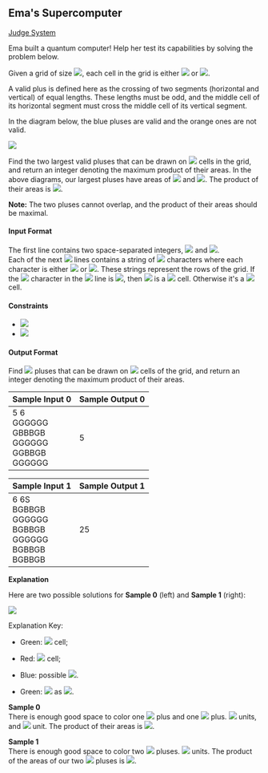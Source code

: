 ## Ema's Supercomputer

[Judge System](https://www.hackerrank.com/challenges/two-pluses/problem)

Ema built a quantum computer! Help her test its capabilities by solving the problem below.

Given a grid of size <img src="https://latex.codecogs.com/svg.latex?\Large&space;n\times{m}">, each cell in the grid is either <img src="https://latex.codecogs.com/svg.latex?\Large&space;good"> or <img src="https://latex.codecogs.com/svg.latex?\Large&space;bad">.

A valid plus is defined here as the crossing of two segments (horizontal and vertical) of equal lengths. These lengths must be odd, and the middle cell of its horizontal segment must cross the middle cell of its vertical segment.

In the diagram below, the blue pluses are valid and the orange ones are not valid. 

![](https://github.com/andy489/Data_Structures_and_Algorithms_CPP/blob/master/assets/Two%20Pluses%2001.png)

Find the two largest valid pluses that can be drawn on <img src="https://latex.codecogs.com/svg.latex?\Large&space;good"> cells in the grid, and return an integer denoting the maximum product of their areas. In the above diagrams, our largest pluses have areas of <img src="https://latex.codecogs.com/svg.latex?\Large&space;5"> and <img src="https://latex.codecogs.com/svg.latex?\Large&space;9">. The product of their areas is <img src="https://latex.codecogs.com/svg.latex?\Large&space;5\times{9}=45">.

**Note:** The two pluses cannot overlap, and the product of their areas should be maximal.

#### Input Format

The first line contains two space-separated integers, <img src="https://latex.codecogs.com/svg.latex?\Large&space;n"> and <img src="https://latex.codecogs.com/svg.latex?\Large&space;m">.<br>
Each of the next <img src="https://latex.codecogs.com/svg.latex?\Large&space;n"> lines contains a string of <img src="https://latex.codecogs.com/svg.latex?\Large&space;m"> characters where each character is either <img src="https://latex.codecogs.com/svg.latex?\Large&space;G(good)"> or <img src="https://latex.codecogs.com/svg.latex?\Large&space;B(bad)">. These strings represent the rows of the grid. If the <img src="https://latex.codecogs.com/svg.latex?\Large&space;y^{th}"> character in the <img src="https://latex.codecogs.com/svg.latex?\Large&space;x^{th}"> line is <img src="https://latex.codecogs.com/svg.latex?\Large&space;G">, then <img src="https://latex.codecogs.com/svg.latex?\Large&space;(x,y)"> is a <img src="https://latex.codecogs.com/svg.latex?\Large&space;good"> cell. Otherwise it's a <img src="https://latex.codecogs.com/svg.latex?\Large&space;bad"> cell.

#### Constraints

- <img src="https://latex.codecogs.com/svg.latex?\Large&space;2\le{n}\le{15}">
- <img src="https://latex.codecogs.com/svg.latex?\Large&space;2\le{m}\le{15}">

#### Output Format

Find <img src="https://latex.codecogs.com/svg.latex?\Large&space;2"> pluses that can be drawn on <img src="https://latex.codecogs.com/svg.latex?\Large&space;good"> cells of the grid, and return an integer denoting the maximum product of their areas.

Sample Input 0|Sample Output 0
-|-
5 6<br>GGGGGG<br>GBBBGB<br>GGGGGG<br>GGBBGB<br>GGGGGG|5

Sample Input 1|Sample Output 1
-|-
6 6S<br>BGBBGB<br>GGGGGG<br>BGBBGB<br>GGGGGG<br>BGBBGB<br>BGBBGB|25

**Explanation**

Here are two possible solutions for **Sample 0** (left) and **Sample 1** (right): 

![](https://github.com/andy489/Data_Structures_and_Algorithms_CPP/blob/master/assets/Two%20Pluses%2002.png)

Explanation Key:

- Green: <img src="https://latex.codecogs.com/svg.latex?\Large&space;good"> cell;
- Red: <img src="https://latex.codecogs.com/svg.latex?\Large&space;bad"> cell;
- Blue: possible <img src="https://latex.codecogs.com/svg.latex?\Large&space;pluses">.

 - Green: <img src="https://latex.codecogs.com/svg.latex?\Large&space;i"> as <img src="https://latex.codecogs.com/svg.latex?\Large&space;P_i">.

**Sample 0**<br>
There is enough good space to color one <img src="https://latex.codecogs.com/svg.latex?\Large&space;P_3"> plus and one <img src="https://latex.codecogs.com/svg.latex?\Large&space;P_1"> plus. <img src="https://latex.codecogs.com/svg.latex?\Large&space;Area(P_3)=5"> units, and <img src="https://latex.codecogs.com/svg.latex?\Large&space;Area(P_1)=1"> unit. The product of their areas is <img src="https://latex.codecogs.com/svg.latex?\Large&space;5\times{1}=5">.

**Sample 1**<br>
There is enough good space to color two <img src="https://latex.codecogs.com/svg.latex?\Large&space;P_3"> pluses. <img src="https://latex.codecogs.com/svg.latex?\Large&space;Area(P_3)=5"> units. The product of the areas of our two <img src="https://latex.codecogs.com/svg.latex?\Large&space;P_3"> pluses is <img src="https://latex.codecogs.com/svg.latex?\Large&space;5\times{5}=25">.

